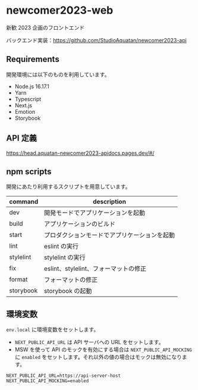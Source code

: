 # newcomer2023-web

新歓 2023 企画のフロントエンド

バックエンド実装：https://github.com/StudioAquatan/newcomer2023-api

## Requirements

開発環境には以下のものを利用しています。

- Node.js 16.17.1
- Yarn
- Typescript
- Next.js
- Emotion
- Storybook

## API 定義

https://head.aquatan-newcomer2023-apidocs.pages.dev/#/

## npm scripts

開発にあたり利用するスクリプトを用意しています。

| command   | description                                  |
| --------- | -------------------------------------------- |
| dev       | 開発モードでアプリケーションを起動           |
| build     | アプリケーションのビルド                     |
| start     | プロダクションモードでアプリケーションを起動 |
| lint      | eslint の実行                                |
| stylelint | stylelint の実行                             |
| fix       | eslint、stylelint、フォーマットの修正        |
| format    | フォーマットの修正                           |
| storybook | storybook の起動                             |

## 環境変数

`env.local` に環境変数をセットします。

- `NEXT_PUBLIC_API_URL` は API サーバへの URL をセットします。
- MSW を使って API のモックを有効にする場合は `NEXT_PUBLIC_API_MOCKING` に `enabled` をセットします。それ以外の値の場合はモックは無効になります。

```env.local
NEXT_PUBLIC_API_URL=https://api-server-host
NEXT_PUBLIC_API_MOCKING=enabled
```
